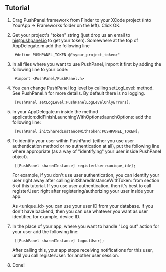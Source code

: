 ## Tutorial

1. Drag PushPanel.framework from Finder to your XCode project (into YourApp -> Frameworks folder on the left). Click OK.

2. Get your project's "token" string (just drop us an email to hi@pushpanel.io to get your token). Somewhere at the top of AppDelegate.m add the following line


		#define PUSHPANEL_TOKEN @"<your_project_token>"


3. In all files where you want to use PushPanel, import it first by adding the following line to your code:

		#import <PushPanel/PushPanel.h>

4. You can change PushPanel log level by calling setLogLevel: method. See PushPanel.h for more details. By default there is no logging.

		[PushPanel setLogLevel:PushPanelLogLevelOnlyErrors];

5. In your AppDelegate.m inside the method application:didFinishLaunchingWithOptions:launchOptions: add the following line:

		[PushPanel initSharedInstanceWithToken:PUSHPANEL_TOKEN];

6. To identify your user within PushPanel (either you use user authentication method or no authentication at all), put the following line where appropriate (as a way of "identifying" your user inside PushPanel object).

		[[PushPanel sharedInstance] registerUser:<unique_id>];

	For example, if you don't use user authentication, you can identify your user right away after calling initSharedInstanceWithToken: from section 5 of this tutorial. If you use user authentication, then it's best to call registerUser: right after registering/authorizing your user inside your app.

	As <unique_id> you can use your user ID from your database. If you don't have backend, then you can use whatever you want as user identifier, for example, device ID.

7. In the place of your app, where you want to handle "Log out" action for your user add the following line:

		[[PushPanel sharedInstance] logoutUser];

	After calling this, your app stops receiving notifications for this user, until you call registerUser: for another user session.

8. Done!
